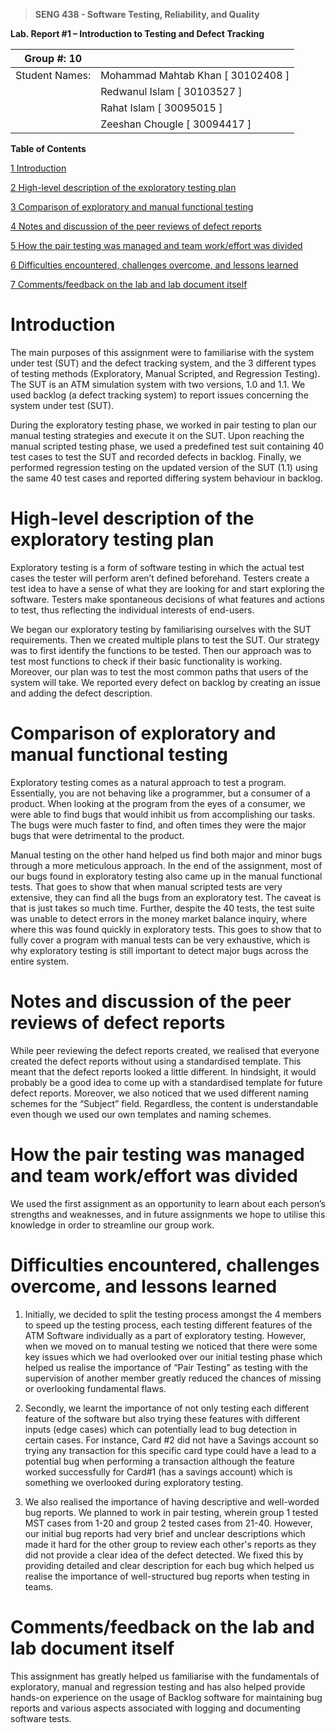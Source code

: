 >   **SENG 438 - Software Testing, Reliability, and Quality**

**Lab. Report \#1 – Introduction to Testing and Defect Tracking**

| Group \#:   10    |   |
|-----------------|---|
| Student Names:  | Mohammad Mahtab Khan [ 30102408 ] |
|                 |  Redwanul Islam [ 30103527 ] |
|                 |  Rahat Islam [ 30095015 ] |
|                 |  Zeeshan Chougle [ 30094417 ] |

**Table of Contents**

[1 Introduction](#Introduction)

[2 High-level description of the exploratory testing plan](#High-level-description-of-the-exploratory-testing-plan)

[3 Comparison of exploratory and manual functional testing](#Comparison-of-exploratory-and-manual-functional-testing)

[4 Notes and discussion of the peer reviews of defect reports](#Notes-and-discussion-of-the-peer-reviews-of-defect-reports)

[5 How the pair testing was managed and team work/effort was
divided](#how-the-pair-testing-was-managed-and-team-workeffort-was-divided)

[6 Difficulties encountered, challenges overcome, and lessons
learned](#difficulties-encountered-challenges-overcome-and-lessons-learned)

[7 Comments/feedback on the lab and lab document itself](#commentsfeedback-on-the-lab-and-lab-document-itself)

# Introduction

<p>The main purposes of this assignment were to familiarise with the system under test (SUT) and the defect tracking system, and the 3 different types of testing methods (Exploratory, Manual Scripted, and Regression Testing). 
The SUT is an ATM simulation system with two versions, 1.0 and 1.1. We used backlog (a defect tracking system) to report issues concerning the system under test (SUT).
    </p>
<p>

During the exploratory testing phase, we worked in pair testing to plan our manual testing strategies and execute it on the SUT. Upon reaching the manual scripted testing phase, we used a predefined test suit containing 40 test cases to test the SUT and recorded defects in backlog. Finally, we performed regression testing on the updated version of the SUT (1.1) using the same 40 test cases and reported differing system behaviour in backlog.

</p>


# High-level description of the exploratory testing plan

<p>
    Exploratory testing is a form of software testing in which the actual test cases the tester will perform aren’t defined beforehand. Testers create a test idea to have a sense of what they are looking for and start exploring the software. Testers make spontaneous decisions of what features and actions to test, thus reflecting the individual interests of end-users.
</p>

<p>
We began our exploratory testing by familiarising ourselves with the SUT requirements. Then we created multiple plans to test the SUT. Our strategy was to first identify the functions to be tested. Then our approach was to test most functions to check if their basic functionality is working. Moreover, our plan was to test the most common paths that users of the system will take. We reported every defect on backlog by creating an issue and adding the defect description.

</p>

# Comparison of exploratory and manual functional testing

<p>
    Exploratory testing comes as a natural approach to test a program. Essentially, you are not behaving like a programmer, but a consumer of a product. When looking at the program from the eyes of a consumer, we were able to find bugs that would inhibit us from accomplishing our tasks. The bugs were much faster to find, and often times they were the major bugs that were detrimental to the product.
    </p>
<p>

Manual testing on the other hand helped us find both major and minor bugs through a more meticulous approach. In the end of the assignment, most of our bugs found in exploratory testing also came up in the manual functional tests. That goes to show that when manual scripted tests are very extensive, they can find all the bugs from an exploratory test. The caveat is that is just takes so much time. Further, despite the 40 tests, the test suite was unable to detect errors in the money market balance inquiry, where where this was found quickly in exploratory tests. This goes to show that to fully cover a program with manual tests can be very exhaustive, which is why exploratory testing is still important to detect major bugs across the entire system.


</p>

# Notes and discussion of the peer reviews of defect reports

<p>
While peer reviewing the defect reports created, we realised that everyone created the defect reports without using a standardised template. This meant that the defect reports looked a little different. In hindsight, it would probably be a good idea to come up with a standardised template for future defect reports. Moreover, we also noticed that we used different naming schemes for the “Subject” field. Regardless, the content is understandable even though we used our own templates and naming schemes.
</p>

# How the pair testing was managed and team work/effort was divided 

<p>
We used the first assignment as an opportunity to learn about each person’s strengths and weaknesses, and in future assignments we hope to utilise this knowledge in order to streamline our group work.

</p>

# Difficulties encountered, challenges overcome, and lessons learned


1. Initially, we decided to split the testing process amongst the 4 members to speed up the testing process, each testing different features of the ATM Software individually as a part of exploratory testing. However, when we moved on to manual testing we noticed that there were some key issues which we had overlooked over our initial testing phase which helped us realise the importance of “Pair Testing” as testing with the supervision of another member greatly reduced the chances of missing or overlooking fundamental flaws.
 
2. Secondly, we learnt the importance of not only testing each different feature of the software but also trying these features with different inputs (edge cases) which can potentially lead to bug detection in certain cases. For instance, Card #2 did not have a Savings account so trying any transaction for this specific card type could have a lead to a potential bug when performing a transaction although the feature worked successfully for Card#1 (has a savings account) which is something we overlooked during exploratory testing.
 
 3. We also realised the importance of having descriptive and well-worded bug reports. We planned to work in pair testing, wherein group 1 tested MST cases from 1-20 and group 2 tested cases from 21-40. However, our initial bug reports had very brief and unclear descriptions which made it hard for the other group to review each other's reports as they did not provide a clear idea of the defect detected. We fixed this by providing detailed and clear description for each bug which helped us realise the importance of well-structured bug reports when testing in teams.


# Comments/feedback on the lab and lab document itself

This assignment has greatly helped us familiarise with the fundamentals of exploratory, manual and regression testing and has also helped provide hands-on experience on the usage of Backlog software for maintaining bug reports and various aspects associated with logging and documenting software tests.

